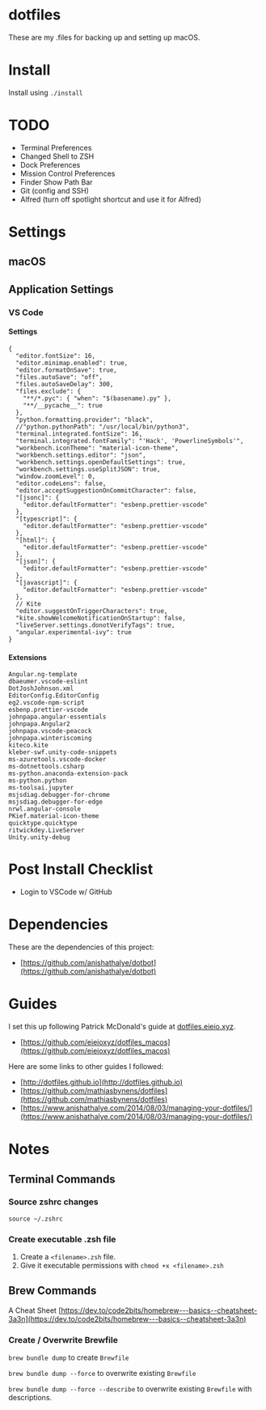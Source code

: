 # dotfiles

These are my .files for backing up and setting up macOS.

# Install

Install using `./install`

# TODO

- Terminal Preferences
- Changed Shell to ZSH
- Dock Preferences
- Mission Control Preferences
- Finder Show Path Bar
- Git (config and SSH)
- Alfred (turn off spotlight shortcut and use it for Alfred)

# Settings

## macOS

## Application Settings

### VS Code

#### Settings

```
{
  "editor.fontSize": 16,
  "editor.minimap.enabled": true,
  "editor.formatOnSave": true,
  "files.autoSave": "off",
  "files.autoSaveDelay": 300,
  "files.exclude": {
    "**/*.pyc": { "when": "$(basename).py" },
    "**/__pycache__": true
  },
  "python.formatting.provider": "black",
  //"python.pythonPath": "/usr/local/bin/python3",
  "terminal.integrated.fontSize": 16,
  "terminal.integrated.fontFamily": "'Hack', 'PowerlineSymbols'",
  "workbench.iconTheme": "material-icon-theme",
  "workbench.settings.editor": "json",
  "workbench.settings.openDefaultSettings": true,
  "workbench.settings.useSplitJSON": true,
  "window.zoomLevel": 0,
  "editor.codeLens": false,
  "editor.acceptSuggestionOnCommitCharacter": false,
  "[jsonc]": {
    "editor.defaultFormatter": "esbenp.prettier-vscode"
  },
  "[typescript]": {
    "editor.defaultFormatter": "esbenp.prettier-vscode"
  },
  "[html]": {
    "editor.defaultFormatter": "esbenp.prettier-vscode"
  },
  "[json]": {
    "editor.defaultFormatter": "esbenp.prettier-vscode"
  },
  "[javascript]": {
    "editor.defaultFormatter": "esbenp.prettier-vscode"
  },
  // Kite
  "editor.suggestOnTriggerCharacters": true,
  "kite.showWelcomeNotificationOnStartup": false,
  "liveServer.settings.donotVerifyTags": true,
  "angular.experimental-ivy": true
}
```

#### Extensions

```
Angular.ng-template
dbaeumer.vscode-eslint
DotJoshJohnson.xml
EditorConfig.EditorConfig
eg2.vscode-npm-script
esbenp.prettier-vscode
johnpapa.angular-essentials
johnpapa.Angular2
johnpapa.vscode-peacock
johnpapa.winteriscoming
kiteco.kite
kleber-swf.unity-code-snippets
ms-azuretools.vscode-docker
ms-dotnettools.csharp
ms-python.anaconda-extension-pack
ms-python.python
ms-toolsai.jupyter
msjsdiag.debugger-for-chrome
msjsdiag.debugger-for-edge
nrwl.angular-console
PKief.material-icon-theme
quicktype.quicktype
ritwickdey.LiveServer
Unity.unity-debug
```

# Post Install Checklist

- Login to VSCode w/ GitHub

# Dependencies

These are the dependencies of this project:

- [https://github.com/anishathalye/dotbot](https://github.com/anishathalye/dotbot)

# Guides

I set this up following Patrick McDonald's guide at [dotfiles.eieio.xyz](http://dotfiles.eieio.xyz).

- [https://github.com/eieioxyz/dotfiles_macos](https://github.com/eieioxyz/dotfiles_macos)

Here are some links to other guides I followed:

- [http://dotfiles.github.io](http://dotfiles.github.io)
- [https://github.com/mathiasbynens/dotfiles](https://github.com/mathiasbynens/dotfiles)
- [https://www.anishathalye.com/2014/08/03/managing-your-dotfiles/](https://www.anishathalye.com/2014/08/03/managing-your-dotfiles/)

# Notes

## Terminal Commands

### Source zshrc changes

`source ~/.zshrc`

### Create executable .zsh file

1. Create a `<filename>.zsh` file.
2. Give it executable permissions with `chmod +x <filename>.zsh`

## Brew Commands

A Cheat Sheet [https://dev.to/code2bits/homebrew---basics--cheatsheet-3a3n](https://dev.to/code2bits/homebrew---basics--cheatsheet-3a3n)

### Create / Overwrite Brewfile

`brew bundle dump` to create `Brewfile`

`brew bundle dump --force` to overwrite existing `Brewfile`

`brew bundle dump --force --describe` to overwrite existing `Brewfile` with descriptions.
